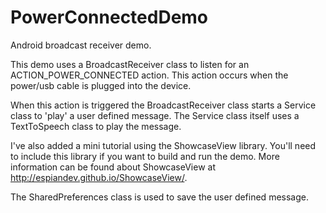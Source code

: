 PowerConnectedDemo
=================

Android broadcast receiver demo.

This demo uses a BroadcastReceiver class to listen for an ACTION_POWER_CONNECTED
action. This action occurs when the power/usb cable is plugged into the device.

When this action is triggered the BroadcastReceiver class starts a Service class 
to 'play' a user defined message. The Service class itself uses a TextToSpeech 
class to play the message.

I've also added a mini tutorial using the ShowcaseView library. You'll need to 
include this library if you want to build and run the demo. More information can 
be found about ShowcaseView at http://espiandev.github.io/ShowcaseView/.

The SharedPreferences class is used to save the user defined message. 
 
  



